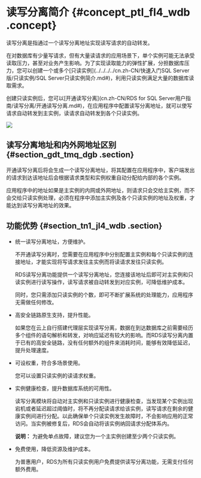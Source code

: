 # 读写分离简介 {#concept_ptl_fl4_wdb .concept}

读写分离是指通过一个读写分离地址实现读写请求的自动转发。

在对数据库有少量写请求，但有大量读请求的应用场景下，单个实例可能无法承受读取压力，甚至对业务产生影响。为了实现读取能力的弹性扩展，分担数据库压力，您可以创建一个或多个[只读实例](../../../../cn.zh-CN/快速入门SQL Server版/只读实例/SQL Server只读实例简介.md#)，利用只读实例满足大量的数据库读取需求。

创建只读实例后，您可以[开通读写分离](cn.zh-CN/RDS for SQL Server用户指南/读写分离/开通读写分离.md#)，在应用程序中配置读写分离地址，就可以使写请求自动转发到主实例，读请求自动转发到各个只读实例。

![](http://static-aliyun-doc.oss-cn-hangzhou.aliyuncs.com/assets/img/75922/154503372234382_zh-CN.png)

## 读写分离地址和内外网地址区别 {#section_gdt_tmq_dgb .section}

开通读写分离后将会生成一个读写分离地址，将其配置在应用程序中，客户端发出的请求到达该地址后会根据请求类型和实例权重自动分配给内部的各个实例。

应用程序中的地址如果是主实例的内网或外网地址，则请求只会交给主实例，而不会交给只读实例处理，必须在程序中添加主实例及各个只读实例的地址及权重，才能达到读写分离地址的效果。

## 功能优势 {#section_tn1_jl4_wdb .section}

-   统一读写分离地址，方便维护。

    不开通读写分离时，您需要在应用程序中分别配置主实例和每个只读实例的连接地址，才能实现将写请求发往主实例而将读请求发往只读实例。

    RDS读写分离功能提供一个读写分离地址，您连接该地址后即可对主实例和只读实例进行读写操作，读写请求被自动转发到对应实例，可降低维护成本。

    同时，您只需添加只读实例的个数，即可不断扩展系统的处理能力，应用程序无需做任何修改。

-   高安全链路原生支持，提升性能。

    如果您在云上自行搭建代理层实现读写分离，数据在到达数据库之前需要经历多个组件的语句解析和转发，对响应延迟有较大的影响。而RDS读写分离内置于已有的高安全链路，没有任何额外的组件来消耗时间，能够有效降低延迟，提升处理速度。

-   可设权重，符合多场景使用。

    您可以设置只读实例的读请求权重。

-   实例健康检查，提升数据库系统的可用性。

    读写分离模块将自动对主实例和只读实例进行健康检查，当发现某个实例出现宕机或者延迟超过阈值时，将不再分配读请求给该实例，读写请求在剩余的健康实例间进行分配。以此确保单个只读实例发生故障时，不会影响应用的正常访问。当实例被修复后，RDS会自动将该实例纳回请求分配体系内。

    **说明：** 为避免单点故障，建议您为一个主实例创建至少两个只读实例。

-   免费使用，降低资源及维护成本。

    为普惠用户，RDS为所有只读实例用户免费提供读写分离功能，无需支付任何额外费用。


